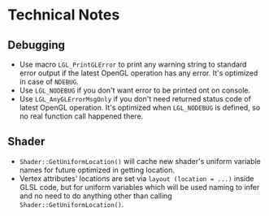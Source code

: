 # Technical Notes

## Debugging

* Use macro `LGL_PrintGLError` to print any warning string to standard error output if the latest OpenGL operation has any error. It's optimized in case of `NDEBUG`.
* Use `LGL_NODEBUG` if you don't want error to be printed ont on console.
* Use `LGL_AnyGLErrorMsgOnly` if you don't need returned status code of latest OpenGL operation. It's optimized when `LGL_NODEBUG` is defined, so no real function call happened there.

## Shader

* `Shader::GetUniformLocation()` will cache new shader's uniform variable names for future optimized in getting location.
* Vertex attributes' locations are set via `layout (location = ...)` inside GLSL code, but for uniform variables which will be used naming to infer and no need to do anything other than calling `Shader::GetUniformLocation()`.
